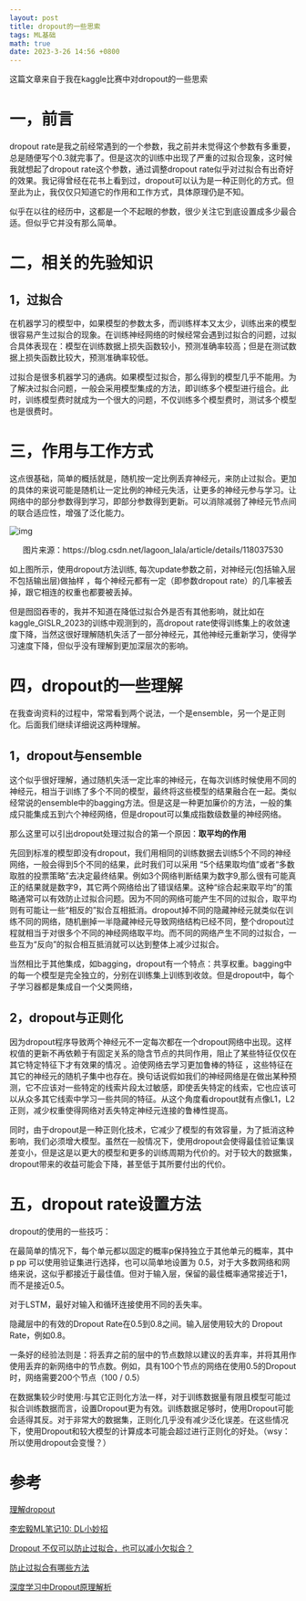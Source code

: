 ```yaml
---
layout: post
title: dropout的一些思索
tags: ML基础
math: true
date: 2023-3-26 14:56 +0800
---
```




这篇文章来自于我在kaggle比赛中对dropout的一些思索

# 一，前言

dropout rate是我之前经常遇到的一个参数，我之前并未觉得这个参数有多重要，总是随便写个0.3就完事了。但是这次的训练中出现了严重的过拟合现象，这时候我就想起了dropout rate这个参数，通过调整dropout rate似乎对过拟合有出奇好的效果。我记得曾经在花书上看到过，dropout可以认为是一种正则化的方式。但至此为止，我仅仅只知道它的作用和工作方式，具体原理仍是不知。

似乎在以往的经历中，这都是一个不起眼的参数，很少关注它到底设置成多少最合适。但似乎它并没有那么简单。

# 二，相关的先验知识

## 1，过拟合

在机器学习的模型中，如果模型的参数太多，而训练样本又太少，训练出来的模型很容易产生过拟合的现象。在训练神经网络的时候经常会遇到过拟合的问题，过拟合具体表现在：模型在训练数据上损失函数较小，预测准确率较高；但是在测试数据上损失函数比较大，预测准确率较低。

过拟合是很多机器学习的通病。如果模型过拟合，那么得到的模型几乎不能用。为了解决过拟合问题，一般会采用模型集成的方法，即训练多个模型进行组合。此时，训练模型费时就成为一个很大的问题，不仅训练多个模型费时，测试多个模型也是很费时。

# 三，作用与工作方式

这点很基础，简单的概括就是，随机按一定比例丢弃神经元，来防止过拟合。更加的具体的来说可能是随机让一定比例的神经元失活，让更多的神经元参与学习。让网络中的部分参数得到学习，即部分参数得到更新。可以消除减弱了神经元节点间的联合适应性，增强了泛化能力。

![img](https://github.com/xiejingcheng/xiejingcheng.github.io/raw/main/_posts\img\watermark,type_ZmFuZ3poZW5naGVpdGk,shadow_10,text_aHR0cHM6Ly9ibG9nLmNzZG4ubmV0L2xhZ29vbl9sYWxh,size_16,color_FFFFFF,t_70.png)

<center>图片来源：https://blog.csdn.net/lagoon_lala/article/details/118037530</center>

如上图所示，使用dropout方法训练, 每次update参数之前，对神经元(包括输入层不包括输出层)做抽样 ，每个神经元都有一定（即参数dropout rate）的几率被丢掉，跟它相连的权重也都要被丢掉。

但是囫囵吞枣的，我并不知道在降低过拟合外是否有其他影响，就比如在kaggle_GISLR_2023的训练中观测到的，高dropout rate使得训练集上的收敛速度下降，当然这很好理解随机失活了一部分神经元，其他神经元重新学习，使得学习速度下降，但似乎没有理解到更加深层次的影响。

# 四，dropout的一些理解

在我查询资料的过程中，常常看到两个说法，一个是ensemble，另一个是正则化。后面我们继续详细说这两种理解。

## 1，dropout与ensemble

这个似乎很好理解，通过随机失活一定比率的神经元，在每次训练时候使用不同的神经元，相当于训练了多个不同的模型，最终将这些模型的结果融合在一起。类似经常说的ensemble中的bagging方法。但是这是一种更加廉价的方法，一般的集成只能集成五到六个神经网络，但是dropout可以集成指数级数量的神经网络。

那么这里可以引出dropout处理过拟合的第一个原因：**取平均的作用**

先回到标准的模型即没有dropout，我们用相同的训练数据去训练5个不同的神经网络，一般会得到5个不同的结果，此时我们可以采用 “5个结果取均值”或者“多数取胜的投票策略”去决定最终结果。例如3个网络判断结果为数字9,那么很有可能真正的结果就是数字9，其它两个网络给出了错误结果。这种“综合起来取平均”的策略通常可以有效防止过拟合问题。因为不同的网络可能产生不同的过拟合，取平均则有可能让一些“相反的”拟合互相抵消。dropout掉不同的隐藏神经元就类似在训练不同的网络，随机删掉一半隐藏神经元导致网络结构已经不同，整个dropout过程就相当于对很多个不同的神经网络取平均。而不同的网络产生不同的过拟合，一些互为“反向”的拟合相互抵消就可以达到整体上减少过拟合。

当然相比于其他集成，如bagging，dropout有一个特点：共享权重。bagging中的每一个模型是完全独立的，分别在训练集上训练到收敛。但是dropout中，每个子学习器都是集成自一个父类网络，

## 2，dropout与正则化

因为dropout程序导致两个神经元不一定每次都在一个dropout网络中出现。这样权值的更新不再依赖于有固定关系的隐含节点的共同作用，阻止了某些特征仅仅在其它特定特征下才有效果的情况 。迫使网络去学习更加鲁棒的特征 ，这些特征在其它的神经元的随机子集中也存在。换句话说假如我们的神经网络是在做出某种预测，它不应该对一些特定的线索片段太过敏感，即使丢失特定的线索，它也应该可以从众多其它线索中学习一些共同的特征。从这个角度看dropout就有点像L1，L2正则，减少权重使得网络对丢失特定神经元连接的鲁棒性提高。

同时，由于dropout是一种正则化技术，它减少了模型的有效容量，为了抵消这种影响，我们必须增大模型。虽然在一般情况下，使用dropout会使得最佳验证集误差变小，但是这是以更大的模型和更多的训练周期为代价的。对于较大的数据集，dropout带来的收益可能会下降，甚至低于其所要付出的代价。

# 五，dropout rate设置方法

dropout的使用的一些技巧：

在最简单的情况下，每个单元都以固定的概率p保持独立于其他单元的概率，其中 p pp 可以使用验证集进行选择，也可以简单地设置为 0.5，对于大多数网络和网络来说，这似乎都接近于最佳值。但对于输入层，保留的最佳概率通常接近于1，而不是接近0.5。

对于LSTM，最好对输入和循环连接使用不同的丢失率。

隐藏层中的有效的Dropout Rate在0.5到0.8之间。输入层使用较大的 Dropout Rate，例如0.8。

一条好的经验法则是：将丢弃之前的层中的节点数除以建议的丢弃率，并将其用作使用丢弃的新网络中的节点数。例如，具有100个节点的网络在使用0.5的Dropout时，网络需要200个节点（100 / 0.5）

在数据集较少时使用:与其它正则化方法一样，对于训练数据量有限且模型可能过拟合训练数据而言，设置Dropout更为有效。训练数据足够时，使用Dropout可能会适得其反。对于非常大的数据集，正则化几乎没有减少泛化误差。在这些情况下，使用Dropout和较大模型的计算成本可能会超过进行正则化的好处。（wsy：所以使用dropout会变慢？）

# 参考

[理解dropout](https://blog.csdn.net/stdcoutzyx/article/details/49022443)

[李宏毅ML笔记10: DL小妙招](https://blog.csdn.net/lagoon_lala/article/details/118037530)

[Dropout 不仅可以防止过拟合，也可以减小欠拟合？](https://zhuanlan.zhihu.com/p/611340706?utm_id=0)

[防止过拟合有哪些方法](https://zhuanlan.zhihu.com/p/32503623)

[深度学习中Dropout原理解析](https://zhuanlan.zhihu.com/p/38200980)
